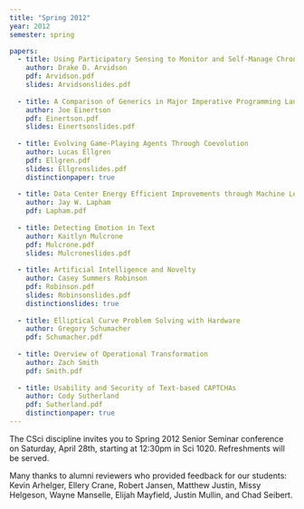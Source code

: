 ```yaml
---
title: "Spring 2012"
year: 2012
semester: spring

papers:
  - title: Using Participatory Sensing to Monitor and Self-Manage Chronic Illnesses
    author: Drake D. Arvidson
    pdf: Arvidson.pdf
    slides: Arvidsonslides.pdf
 
  - title: A Comparison of Generics in Major Imperative Programming Languages
    author: Joe Einertson
    pdf: Einertson.pdf
    slides: Einertsonslides.pdf
 
  - title: Evolving Game-Playing Agents Through Coevolution
    author: Lucas Ellgren
    pdf: Ellgren.pdf
    slides: Ellgrenslides.pdf
    distinctionpaper: true
 
  - title: Data Center Energy Efficient Improvements through Machine Learning
    author: Jay W. Lapham
    pdf: Lapham.pdf
 
  - title: Detecting Emotion in Text
    author: Kaitlyn Mulcrone
    pdf: Mulcrone.pdf
    slides: Mulcroneslides.pdf
 
  - title: Artificial Intelligence and Novelty
    author: Casey Summers Robinson
    pdf: Robinson.pdf
    slides: Robinsonslides.pdf
    distinctionslides: true
 
  - title: Elliptical Curve Problem Solving with Hardware
    author: Gregory Schumacher
    pdf: Schumacher.pdf
 
  - title: Overview of Operational Transformation
    author: Zach Smith
    pdf: Smith.pdf
 
  - title: Usability and Security of Text-based CAPTCHAs
    author: Cody Sutherland
    pdf: Sutherland.pdf
    distinctionpaper: true
---
```


The CSci discipline invites you to Spring 2012 Senior Seminar conference on Saturday, April 28th, starting at 12:30pm in Sci 1020. Refreshments will be served. 

Many thanks to alumni reviewers who provided feedback for our students: Kevin Arhelger, Ellery Crane, Robert Jansen, Matthew Justin, Missy Helgeson, Wayne Manselle, Elijah Mayfield, Justin Mullin, and Chad Seibert.
